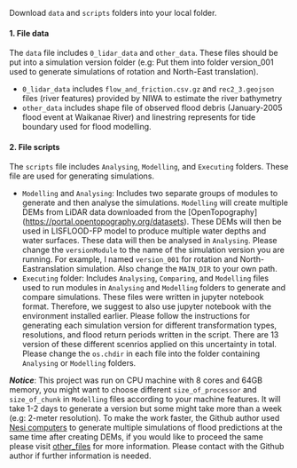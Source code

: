 Download ```data``` and ```scripts``` folders into your local folder. 

#### 1. File data

The ```data``` file includes ```0_lidar_data``` and ```other_data```. These files should be put into a simulation version folder (e.g: Put them into folder version_001 used to generate simulations of rotation and North-East translation).

- ```0_lidar_data``` includes ```flow_and_friction.csv.gz``` and ```rec2_3.geojson``` files (river features) provided by NIWA to estimate the river bathymetry
- ```other_data``` includes shape file of observed flood debris (January-2005 flood event at Waikanae River) and linestring represents for tide boundary used for flood modelling.

#### 2. File scripts

The ```scripts``` file includes ```Analysing```, ```Modelling```, and ```Executing``` folders. These file are used for generating simulations. 

- ```Modelling``` and ```Analysing```: Includes two separate groups of modules to generate and then analyse the simulations. ```Modelling``` will create multiple DEMs from LiDAR data downloaded from the [OpenTopography] (https://portal.opentopography.org/datasets). These DEMs will then be used in LISFLOOD-FP model to produce multiple water depths and water surfaces. These data will then be analysed in ```Analysing```. Please change the ```versionModule``` to the name of the simulation version you are running. For example, I named ```version_001``` for rotation and North-Eastranslation simulation. Also change the ```MAIN_DIR``` to your own path.
- ```Executing``` folder: Includes ```Analysing```, ```Comparing```, and ```Modelling``` files used to run modules in ```Analysing``` and ```Modelling``` folders to generate and compare simulations. These files were written in jupyter notebook format. Therefore, we suggest to also use jupyter notebook with the environment installed earlier. Please follow the instructions for generating each simulation version for different transformation types, resolutions, and flood return periods written in the script. There are 13 version of these different scenrios applied on this uncertainty in total. Please change the ```os.chdir``` in each file into the folder containing ```Analysing``` or ```Modelling``` folders.

**_Notice_**: This project was run on CPU machine with 8 cores and 64GB memory, you might want to choose different ```size_of_processor``` and ```size_of_chunk``` in ```Modelling``` files according to your machine features. It will take 1-2 days to generate a version but some might take more than a week (e.g: 2-meter resolution). To make the work faster, the Github author used [Nesi computers](https://www.nesi.org.nz/services/high-performance-computing-and-data-analytics) to generate multiple simulations of flood predictions at the same time after creating DEMs, if you would like to proceed the same please visit [other_files](https://github.com/Martin20494/Grid_Orientation/tree/main/other_files) for more information. Please contact with the Github author if further information is needed.
